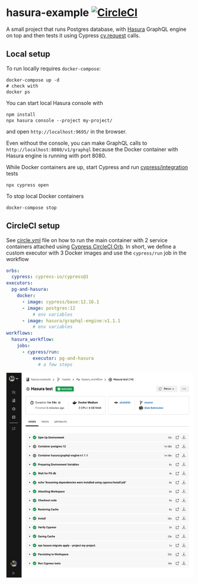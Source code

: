 # hasura-example [![CircleCI](https://circleci.com/gh/bahmutov/hasura-example/tree/master.svg?style=svg)](https://circleci.com/gh/bahmutov/hasura-example/tree/master)

A small project that runs Postgres database, with [Hasura](https://hasura.io/) GraphQL engine on top and then tests it using Cypress [cy.request](https://on.cypress.io/request) calls.

## Local setup

To run locally requires `docker-compose`:

```shell
docker-compose up -d
# check with
docker ps
```

You can start local Hasura console with

```shell
npm install
npx hasura console --project my-project/
```

and open `http://localhost:9695/` in the browser.

Even without the console, you can make GraphQL calls to `http://localhost:8080/v1/graphql` because the Docker container with Hasura engine is running with port 8080.

While Docker containers are up, start Cypress and run [cypress/integration](cypress/integration) tests

```shell
npx cypress open
```

To stop local Docker containers

```shell
docker-compose stop
```

## CircleCI setup

See [circle.yml](circle.yml) file on how to run the main container with 2 service containers attached using [Cypress CircleCI Orb](https://github.com/cypress-io/circleci-orb). In short, we define a custom executor with 3 Docker images and use the `cypress/run` job in the workflow

```yml
orbs:
  cypress: cypress-io/cypress@1
executors:
  pg-and-hasura:
    docker:
      - image: cypress/base:12.16.1
      - image: postgres:12
          # env variables
      - image: hasura/graphql-engine:v1.1.1
          # env variables
workflows:
  hasura_workflow:
    jobs:
      - cypress/run:
          executor: pg-and-hasura
            # a few steps
```

![Circle build](images/circle.png)
